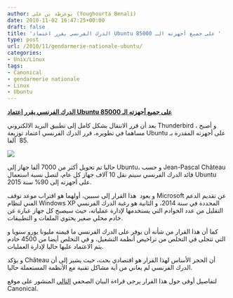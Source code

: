 ```yaml
---
author: يوغرطة بن علي (Youghourta Benali)
date: 2010-11-02 16:47:25+00:00
draft: false
title: 'الدرك الفرنسي يقرر اعتماد Ubuntu على جميع أجهزته الـ 85000 '
type: post
url: /2010/11/gendarmerie-nationale-ubuntu/
categories:
- Unix/Linux
tags:
- Canonical
- gendarmerie nationale
- Linux
- Ubuntu
---
```


**[الدرك الفرنسي يقرر اعتماد Ubuntu على جميع أجهزته الـ 85000](https://www.it-scoop.com/2010/11/gendarmerie-nationale-ubuntu/)**


بعد أن قرر الانتقال بشكل كامل إلى تطبيق البريد الالكتروني Thunderbird ، و أصبح مساهما في تطويره، قرر الدرك الفرنسي اعتماد توزيعة Ubuntu على أجهزته المقدرة بـ 85  ألفا.

[![](https://www.it-scoop.com/wp-content/uploads/2010/11/Gendarmerie_Nationale_Francaise.gif)
](https://www.it-scoop.com/2010/11/gendarmerie-nationale-ubuntu/)

حاليا تم تحويل أكثر من 7000 ألفا جهاز إلى Ubuntu، و حسب Jean-Pascal Château قائد الدرك الفرنسي سيتم نقل 10 آلاف جهاز كل عام، لتصل نسبة استعمال Ubuntu على أجهزته إلى 90% سنة 2015.

و يعود  هذا القرار إلى سببين، أولهما هو اقتراب موعد توقف Microsoft عن تقديم الدعم الفني لنظام Windows XP المحددة في سنة 2014، و الثانية هو رغبة الدرك الفرنسي التقليل من عدد الخوادم التي يستخدمها لإدارة عملياته، حيث سيصبح كل جهاز عبارة عن خادم محلي صغير يحتوي الملفات و التطبيقات.

كما أن هذا القرار من شأنه أن يوفر على الدرك الفرنسي ما قيمته مليونا يورو سنويا و التي تتجلى في التخلص من تراخيص أنظمة التشغيل، و في التخلص أيضا من 4500 خادم يتم الاعتماد عليها حاليا لإدارة العمليات.

و يؤكد Château أن الحجر الأساس لهذا القرار هو اقتصادي بحت، حيث يشير إلى أن الدرك الفرنسي لم يعاني من أية مشاكل تقنية مع الأنظمة المستعملة حاليا.

لتفاصيل أوفى حول هذا القرار يرجى قراءة البيان الصحفي [التالي](http://www.canonical.com/about-canonical/resources/case-studies/french-national-police-force-saves-%E2%82%AC2-million-year-ubuntu?sms_ss=twitter&at_xt=4ccea3acab49d9,067) المنشور على موقع Canonical.
